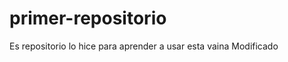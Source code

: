 primer-repositorio
==================

Es repositorio lo hice para aprender a usar esta vaina
Modificado
